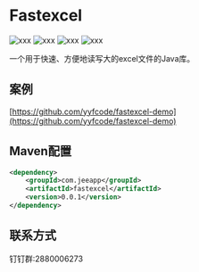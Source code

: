 # Fastexcel

![xxx](https://img.shields.io/badge/version-1.0.0-green) ![xxx](https://img.shields.io/badge/jdk-1.8-green) ![xxx](https://img.shields.io/badge/poi-5.0.0-green) ![xxx](https://img.shields.io/badge/spring-5.3.23-green)

一个用于快速、方便地读写大的excel文件的Java库。

## 案例

[https://github.com/yyfcode/fastexcel-demo](https://github.com/yyfcode/fastexcel-demo) 

## Maven配置

```xml
<dependency>
    <groupId>com.jeeapp</groupId>
    <artifactId>fastexcel</artifactId>
    <version>0.0.1</version>
</dependency>
```

## 联系方式
钉钉群:2880006273
